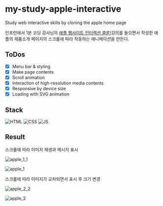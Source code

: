 # my-study-apple-interactive
Study web interactive skills by cloning the apple home page

인프런에서 1분 코딩 강사님의 [애플 웹사이트 인터렉션 클론!](https://bit.ly/3ybntTG)강의를 들으면서 작성한 애플의 제품소개 페이지의 스크롤에 따라 작동하는 애니메이션을 만든다.

## ToDos
- [x] Menu bar & styling
- [x] Make page contents
- [x] Scroll animation
- [x] Interaction of high-resolution media contents
- [x] Responsive by device size
- [x] Loading with SVG animation

## Stack

<img alt="HTML" src ="https://img.shields.io/badge/HTML5-E34F26.svg?&style=for-the-badge&logo=HTML5&logoColor=white"/> <img alt="CSS" src ="https://img.shields.io/badge/CSS3-1572B6.svg?&style=for-the-badge&logo=CSS3&logoColor=white"/> <img alt="JS" src ="https://img.shields.io/badge/JavaScript-F7DF1E.svg?&style=for-the-badge&logo=JavaScript&logoColor=white"/>

## Result

스크롤에 따라 이미지 재생과 메시지 표시

![apple_1_1](https://user-images.githubusercontent.com/34697086/127134893-1923560c-1620-4327-bf5c-88353c92c526.gif)

![apple_1](https://user-images.githubusercontent.com/34697086/127134915-3da29724-cc5f-45b8-bf92-0642524b4fe2.gif)

스크롤에 따라 이미지가 교차되면서 표시 후 크기 변경

![apple_2_2](https://user-images.githubusercontent.com/34697086/127134925-ac845745-5919-4d5b-a97a-32cc52724223.gif)

![apple_2](https://user-images.githubusercontent.com/34697086/127134935-751b74d7-7331-403f-857a-cabd11353c6b.gif)
